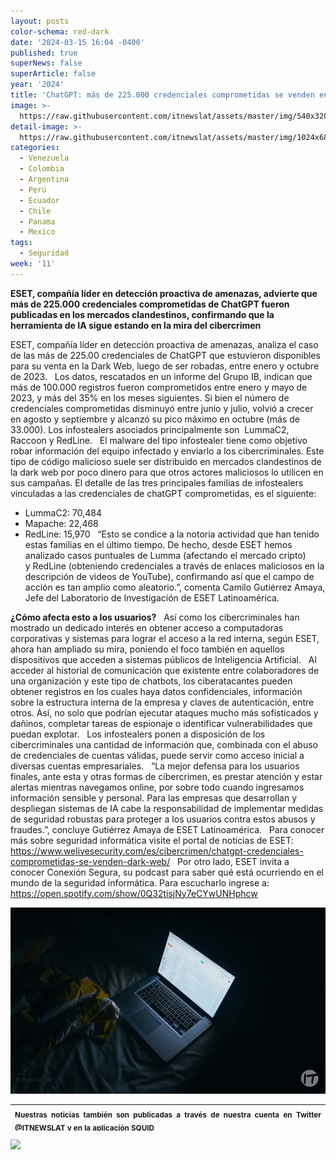 ```yaml
---
layout: posts
color-schema: red-dark
date: '2024-03-15 16:04 -0400'
published: true
superNews: false
superArticle: false
year: '2024'
title: 'ChatGPT: más de 225.000 credenciales comprometidas se venden en la Dark Web'
image: >-
  https://raw.githubusercontent.com/itnewslat/assets/master/img/540x320/Dark-Web-p.jpg
detail-image: >-
  https://raw.githubusercontent.com/itnewslat/assets/master/img/1024x680/Dark-Web-g.jpg
categories:
  - Venezuela
  - Colombia
  - Argentina
  - Perú
  - Ecuador
  - Chile
  - Panama
  - Mexico
tags:
  - Seguridad
week: '11'
---
```

**ESET, compañía líder en detección proactiva de amenazas, advierte que más de 225.000 credenciales comprometidas de ChatGPT fueron publicadas en los mercados clandestinos, confirmando que la herramienta de IA sigue estando en la mira del cibercrimen**

ESET, compañía líder en detección proactiva de amenazas, analiza el caso de las más de 225.00 credenciales de ChatGPT que estuvieron disponibles para su venta en la Dark Web, luego de ser robadas, entre enero y octubre de 2023.
 
Los datos, rescatados en un informe del Grupo IB, indican que más de 100.000 registros fueron comprometidos entre enero y mayo de 2023, y más del 35% en los meses siguientes. Si bien el número de credenciales comprometidas disminuyó entre junio y julio, volvió a crecer en agosto y septiembre y alcanzó su pico máximo en octubre (más de 33.000). Los infostealers asociados principalmente son  LummaC2, Raccoon y RedLine.
 
El malware del tipo infostealer tiene como objetivo robar información del equipo infectado y enviarlo a los cibercriminales. Este tipo de código malicioso suele ser distribuido en mercados clandestinos de la dark web por poco dinero para que otros actores maliciosos lo utilicen en sus campañas. El detalle de las tres principales familias de infostealers vinculadas a las credenciales de chatGPT comprometidas, es el siguiente:

- LummaC2: 70,484
- Mapache: 22,468
- RedLine: 15,970
 
“Esto se condice a la notoria actividad que han tenido estas familias en el último tiempo. De hecho, desde ESET hemos analizado casos puntuales de Lumma (afectando el mercado cripto) y RedLine (obteniendo credenciales a través de enlaces maliciosos en la descripción de videos de YouTube), confirmando así que el campo de acción es tan amplio como aleatorio.”, comenta Camilo Gutiérrez Amaya, Jefe del Laboratorio de Investigación de ESET Latinoamérica.

**¿Cómo afecta esto a los usuarios?**
 
Así como los cibercriminales han mostrado un dedicado interés en obtener acceso a computadoras corporativas y sistemas para lograr el acceso a la red interna, según ESET, ahora han ampliado su mira, poniendo el foco también en aquellos dispositivos que acceden a sistemas públicos de Inteligencia Artificial.
 
Al acceder al historial de comunicación que existente entre colaboradores de una organización y este tipo de chatbots, los ciberatacantes pueden obtener registros en los cuales haya datos confidenciales, información sobre la estructura interna de la empresa y claves de autenticación, entre otros. Así, no solo que podrían ejecutar ataques mucho más sofisticados y dañinos, completar tareas de espionaje o identificar vulnerabilidades que puedan explotar.
 
Los infostealers ponen a disposición de los cibercriminales una cantidad de información que, combinada con el abuso de credenciales de cuentas válidas, puede servir como acceso inicial a diversas cuentas empresariales.
 
“La mejor defensa para los usuarios finales, ante esta y otras formas de cibercrimen, es prestar atención y estar alertas mientras navegamos online, por sobre todo cuando ingresamos información sensible y personal. Para las empresas que desarrollan y despliegan sistemas de IA cabe la responsabilidad de implementar medidas de seguridad robustas para proteger a los usuarios contra estos abusos y fraudes.”, concluye Gutiérrez Amaya de ESET Latinoamérica.
 
Para conocer más sobre seguridad informática visite el portal de noticias de ESET: https://www.welivesecurity.com/es/cibercrimen/chatgpt-credenciales-comprometidas-se-venden-dark-web/
 
Por otro lado, ESET invita a conocer Conexión Segura, su podcast para saber qué está ocurriendo en el mundo de la seguridad informática. Para escucharlo ingrese a: https://open.spotify.com/show/0Q32tisjNy7eCYwUNHphcw

![](https://raw.githubusercontent.com/itnewslat/assets/master/img/540x320/Dark-Web-p.jpg)

<table style="height: 42px;" width="569">
<tbody>
<tr>
<td style="text-align: justify;"><sub><strong>Nuestras noticias también son publicadas a través de nuestra cuenta en Twitter <a href="https://twitter.com/itnewslat?lang=es">@ITNEWSLAT</a> y en la aplicación <a href="https://squidapp.co/en/">SQUID</a></strong></sub></td>
</tr>
</tbody>
</table>

<img src="https://tracker.metricool.com/c3po.jpg?hash=56f88a41e39ab42c063cc51676587a04"/>